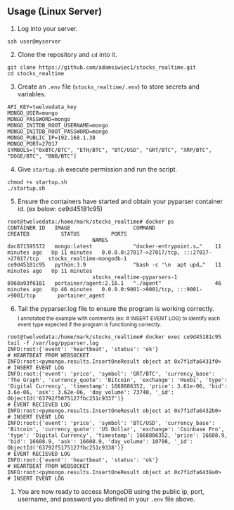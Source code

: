 ## Usage (Linux Server)

1. Log into your server.
```
ssh user@myserver
```
2. Clone the repository and `cd` into it.
```
git clone https://github.com/adamsiwiec1/stocks_realtime.git
cd stocks_realtime
```
3. Create an `.env` file (`stocks_realtime/.env`) to store secrets and variables.
```
API_KEY=twelvedata_key
MONGO_USER=mongo
MONGO_PASSWORD=mongo
MONGO_INITDB_ROOT_USERNAME=mongo
MONGO_INITDB_ROOT_PASSWORD=mongo
MONGO_PUBLIC_IP=192.168.1.38
MONGO_PORT=27017
SYMBOLS=["0xBTC/BTC", "ETH/BTC", "BTC/USD", "GRT/BTC", "XRP/BTC", "DOGE/BTC", "BNB/BTC"]
``` 
4. Give `startup.sh` execute permission and run the script.
```
chmod +x startup.sh
./startup.sh
```
5. Ensure the containers have started and obtain your pyparser container id. (ex below: ce9d45181c95)
```
root@twelvedata:/home/mark/stocks_realtime# docker ps
CONTAINER ID   IMAGE                    COMMAND                   CREATED          STATUS          PORTS
                           NAMES
dac871595572   mongo:latest             "docker-entrypoint.s…"    11 minutes ago   Up 11 minutes   0.0.0.0:27017->27017/tcp, :::27017->27017/tcp   stocks_realtime-mongodb-1
ce9d45181c95   python:3.9               "bash -c '\n  apt upd…"   11 minutes ago   Up 11 minutes
                           stocks_realtime-pyparsers-1
6968a93f6181   portainer/agent:2.16.1   "./agent"                 46 minutes ago   Up 46 minutes   0.0.0.0:9001->9001/tcp, :::9001->9001/tcp       portainer_agent
```
6. Tail the pyparser.log file to ensure the program is working correctly.  
<sub>I annotated the example with comments (ex: # INSERT EVENT LOG) to identify each event type expected if the program is functioning correctly.</sub>
```
root@twelvedata:/home/mark/stocks_realtime# docker exec ce9d45181c95 tail -f /var/log/pyparser.log
INFO:root:{'event': 'heartbeat', 'status': 'ok'}                                # HEARTBEAT FROM WEBSOCKET
INFO:root:<pymongo.results.InsertOneResult object at 0x7f1dfa6431f0>            # INSERT EVENT LOG
INFO:root:{'event': 'price', 'symbol': 'GRT/BTC', 'currency_base': 'The Graph', 'currency_quote': 'Bitcoin', 'exchange': 'Huobi', 'type': 'Digital Currency', 'timestamp': 1668886352, 'price': 3.61e-06, 'bid': 3.6e-06, 'ask': 3.62e-06, 'day_volume': 73740, '_id': ObjectId('63792f5075127fbc251c9337')}                                                   # EVENT RECIEVED LOG
INFO:root:<pymongo.results.InsertOneResult object at 0x7f1dfa6432b0>            # INSERT EVENT LOG
INFO:root:{'event': 'price', 'symbol': 'BTC/USD', 'currency_base': 'Bitcoin', 'currency_quote': 'US Dollar', 'exchange': 'Coinbase Pro', 'type': 'Digital Currency', 'timestamp': 1668886352, 'price': 16608.9, 'bid': 16608.9, 'ask': 16608.9, 'day_volume': 10798, '_id': ObjectId('63792f5175127fbc251c9338')}                                           # EVENT RECIEVED LOG
INFO:root:{'event': 'heartbeat', 'status': 'ok'}                                # HEARTBEAT FROM WEBSOCKET
INFO:root:<pymongo.results.InsertOneResult object at 0x7f1dfa6439a0>            # INSERT EVENT LOG
```
1. You are now ready to access MongoDB using the public ip, port, username, and password you defined in your `.env` file above. 